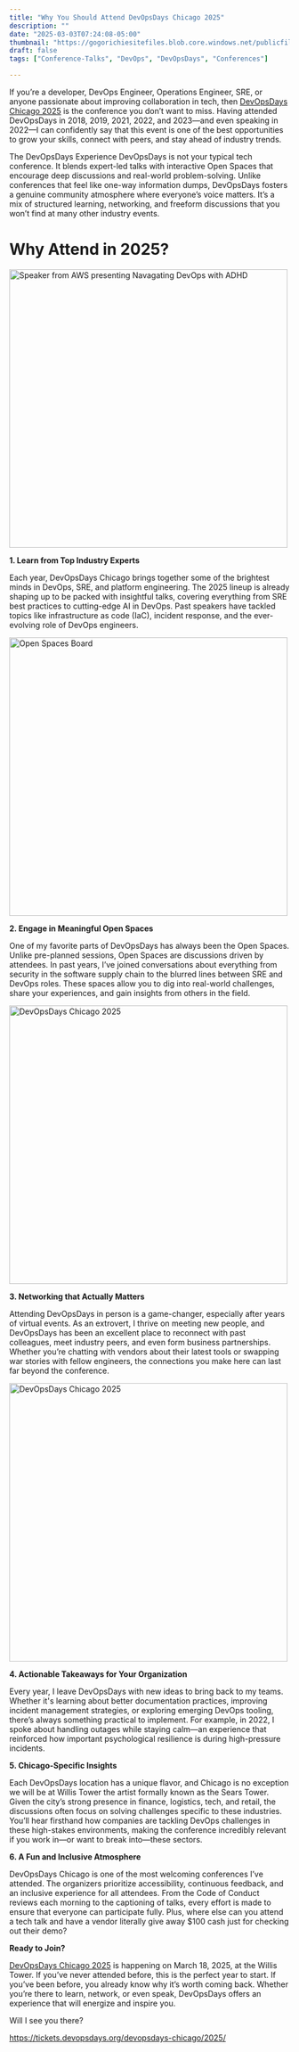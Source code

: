 ```yaml
---
title: "Why You Should Attend DevOpsDays Chicago 2025"
description: ""
date: "2025-03-03T07:24:08-05:00"
thumbnail: "https://gogorichiesitefiles.blob.core.windows.net/publicfiles/dod/mespeaking.jpg"
draft: false
tags: ["Conference-Talks", "DevOps", "DevOpsDays", "Conferences"]

---
```

If you’re a developer, DevOps Engineer, Operations Engineer, SRE, or anyone passionate about improving collaboration in tech, then [DevOpsDays Chicago 2025](https://devopsdays.org/events/2025-chicago/welcome/) is the conference you don’t want to miss. Having attended DevOpsDays in 2018, 2019, 2021, 2022, and 2023—and even speaking in 2022—I can confidently say that this event is one of the best opportunities to grow your skills, connect with peers, and stay ahead of industry trends.



The DevOpsDays Experience
DevOpsDays is not your typical tech conference. It blends expert-led talks with interactive Open Spaces that encourage deep discussions and real-world problem-solving. Unlike conferences that feel like one-way information dumps, DevOpsDays fosters a genuine community atmosphere where everyone’s voice matters. It’s a mix of structured learning, networking, and freeform discussions that you won’t find at many other industry events.



# Why Attend in 2025?


<img src="https://gogorichiesitefiles.blob.core.windows.net/publicfiles/dod/2025(1).png" alt="Speaker from AWS presenting Navagating DevOps with ADHD" width="500">


**1. Learn from Top Industry Experts**

Each year, DevOpsDays Chicago brings together some of the brightest minds in DevOps, SRE, and platform engineering. The 2025 lineup is already shaping up to be packed with insightful talks, covering everything from SRE best practices to cutting-edge AI in DevOps. Past speakers have tackled topics like infrastructure as code (IaC), incident response, and the ever-evolving role of DevOps engineers.



<img src="https://gogorichiesitefiles.blob.core.windows.net/publicfiles/dod/2025(2).png" alt="Open Spaces Board" width="500">


**2. Engage in Meaningful Open Spaces**

One of my favorite parts of DevOpsDays has always been the Open Spaces. Unlike pre-planned sessions, Open Spaces are discussions driven by attendees. In past years, I’ve joined conversations about everything from security in the software supply chain to the blurred lines between SRE and DevOps roles. These spaces allow you to dig into real-world challenges, share your experiences, and gain insights from others in the field.


<img src="https://gogorichiesitefiles.blob.core.windows.net/publicfiles/dod/2025(1).jpg" alt="DevOpsDays Chicago 2025" width="500">

**3. Networking that Actually Matters**

Attending DevOpsDays in person is a game-changer, especially after years of virtual events. As an extrovert, I thrive on meeting new people, and DevOpsDays has been an excellent place to reconnect with past colleagues, meet industry peers, and even form business partnerships. Whether you’re chatting with vendors about their latest tools or swapping war stories with fellow engineers, the connections you make here can last far beyond the conference.



<img src="https://gogorichiesitefiles.blob.core.windows.net/publicfiles/dod/2025(3).png" alt="DevOpsDays Chicago 2025" width="500">


**4. Actionable Takeaways for Your Organization**

Every year, I leave DevOpsDays with new ideas to bring back to my teams. Whether it's learning about better documentation practices, improving incident management strategies, or exploring emerging DevOps tooling, there’s always something practical to implement. For example, in 2022, I spoke about handling outages while staying calm—an experience that reinforced how important psychological resilience is during high-pressure incidents.

**5. Chicago-Specific Insights**

Each DevOpsDays location has a unique flavor, and Chicago is no exception we will be at Willis Tower the artist formally known as the Sears Tower. Given the city’s strong presence in finance, logistics, tech, and retail, the discussions often focus on solving challenges specific to these industries. You’ll hear firsthand how companies are tackling DevOps challenges in these high-stakes environments, making the conference incredibly relevant if you work in—or want to break into—these sectors.

**6. A Fun and Inclusive Atmosphere**

DevOpsDays Chicago is one of the most welcoming conferences I’ve attended. The organizers prioritize accessibility, continuous feedback, and an inclusive experience for all attendees. From the Code of Conduct reviews each morning to the captioning of talks, every effort is made to ensure that everyone can participate fully. Plus, where else can you attend a tech talk and have a vendor literally give away $100 cash just for checking out their demo?

**Ready to Join?**

[DevOpsDays Chicago 2025](https://devopsdays.org/events/2025-chicago/welcome/) is happening on March 18, 2025, at the Willis Tower. If you’ve never attended before, this is the perfect year to start. If you’ve been before, you already know why it’s worth coming back. Whether you’re there to learn, network, or even speak, DevOpsDays offers an experience that will energize and inspire you.

Will I see you there? 

https://tickets.devopsdays.org/devopsdays-chicago/2025/